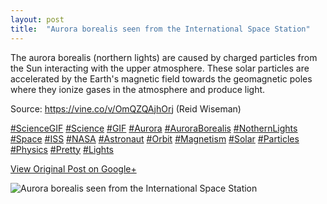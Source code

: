 ```yaml
---
layout: post
title:  "Aurora borealis seen from the International Space Station"
---
```


The aurora borealis (northern lights) are caused by charged particles from the
Sun interacting with the upper atmosphere. These solar particles are
accelerated by the Earth's magnetic field towards the geomagnetic poles where
they ionize gases in the atmosphere and produce light.  
  
Source: <https://vine.co/v/OmQZQAjhOrj> (Reid Wiseman)  
  
[#ScienceGIF](https://plus.google.com/s/%23ScienceGIF/posts)
[#Science](https://plus.google.com/s/%23Science/posts)
[#GIF](https://plus.google.com/s/%23GIF/posts)
[#Aurora](https://plus.google.com/s/%23Aurora/posts)
[#AuroraBorealis](https://plus.google.com/s/%23AuroraBorealis/posts)
[#NothernLights](https://plus.google.com/s/%23NothernLights/posts)
[#Space](https://plus.google.com/s/%23Space/posts)
[#ISS](https://plus.google.com/s/%23ISS/posts)
[#NASA](https://plus.google.com/s/%23NASA/posts)
[#Astronaut](https://plus.google.com/s/%23Astronaut/posts)
[#Orbit](https://plus.google.com/s/%23Orbit/posts)
[#Magnetism](https://plus.google.com/s/%23Magnetism/posts)
[#Solar](https://plus.google.com/s/%23Solar/posts)
[#Particles](https://plus.google.com/s/%23Particles/posts)
[#Physics](https://plus.google.com/s/%23Physics/posts)
[#Pretty](https://plus.google.com/s/%23Pretty/posts)
[#Lights](https://plus.google.com/s/%23Lights/posts)

[View Original Post on Google+](https://plus.google.com/+ColinSullender/posts/6Xtzcwb1Mmc)

![Aurora borealis seen from the International Space Station](/assets/img/2015-06-26-Aurora-borealis-seen-from-the-International-Space-Station.gif)
